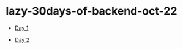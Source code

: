 # lazy-30days-of-backend-oct-22

- [Day 1](https://github.com/Xavier577/lazy-30days-of-backend-oct-22/tree/master/day1)

- [Day 2](https://github.com/Xavier577/lazy-30days-of-backend-oct-22/tree/master/day2)
